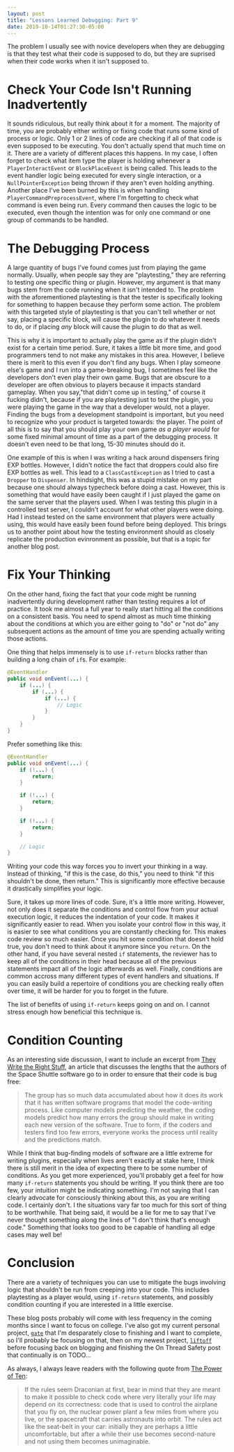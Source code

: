 ```yaml
---
layout: post
title: "Lessons Learned Debugging: Part 9"
date: 2019-10-14T01:27:30-05:00
---
```


The problem I usually see with novice developers when they
are debugging is that they test what their code is supposed
to do, but they are suprised when their code works when it
isn't supposed to.

# Check Your Code Isn't Running Inadvertently

It sounds ridiculous, but really think about it for a
moment. The majority of time, you are probably either
writing or fixing code that runs some kind of process or
logic. Only 1 or 2 lines of code are checking if all of
that code is even supposed to be executing. You don't
actually spend that much time on it. There are a variety of
different places this happens. In my case, I often forget
to check what item type the player is holding whenever a
`PlayerInteractEvent` or `BlockPlaceEvent` is being called.
This leads to the event handler logic being executed for
every single interaction, or a `NullPointerException` being
thrown if they aren't even holding anything. Another place
I've been burned by this is when handling
`PlayerCommandPreprocessEvent`, where I'm forgetting to
check what command is even being run. Every command then
causes the logic to be executed, even though the intention
was for only one command or one group of commands to be
handled.

# The Debugging Process

A large quantity of bugs I've found comes just from playing
the game normally. Usually, when people say they are
"playtesting," they are referring to testing one specific
thing or plugin. However, my argument is that many bugs
stem from the code running when it isn't intended to. The
problem with the aforementioned playtesting is that the
tester is specifically looking for something to happen
because they perform some action. The problem with this
targeted style of playtesting is that you can't tell
whether or not say, placing a specific block, will cause
the plugin to do whatever it needs to do, or if placing
*any* block will cause the plugin to do that as well.

This is why it is important to actually play the game as
if the plugin didn't exist for a certain time period. Sure,
it takes a little bit more time, and good programmers tend
to not make any mistakes in this area. However, I believe
there is merit to this even if you don't find any bugs.
When I play someone else's game and I run into a
game-breaking bug, I sometimes feel like the developers
don't even play their own game. Bugs that are obscure to a
developer are often obvious to players because it impacts
standard gameplay. When you say,"that didn't come up in
testing," of course it fucking didn't, because if you are
playtesting just to test the plugin, you were playing the
game in the way that a developer would, not a player. Finding
the bugs from a development standpoint is important, but you
need to recognize who your product is targeted towards: the
player. The point of all this is to say that you should play
your own game *as a player would* for some fixed minimal
amount of time as a part of the debugging process. It
doesn't even need to be that long, 15-30 minutes should do
it.

One example of this is when I was writing a hack around
dispensers firing EXP bottles. However, I didn't notice
the fact that droppers could also fire EXP bottles as well.
This lead to a `ClassCastException` as I tried to cast a
`Dropper` to `Dispenser`. In hindsight, this was a stupid
mistake on my part because one should always typecheck
before doing a cast. However, this is something that would
have easily been caught if I just played the game on the
same server that the players used. When I was testing this
plugin in a controlled test server, I couldn't account for
what other players were doing. Had I instead tested on the
same environment that players were actually using, this
would have easily been found before being deployed. This
brings us to another point about how the testing
environment should as closely replicate the production
evinronment as possible, but that is a topic for another
blog post.

# Fix Your Thinking

On the other hand, fixing the fact that your code might be
running inadvertently during development rather than
testing requires a lot of practice. It took me almost a
full year to really start hitting all the conditions on a
consistent basis. You need to spend almost as much time
thinking about the conditions at which you are either going
to "do" or "not do" any subsequent actions as the amount of
time you are spending actually writing those actions.

One thing that helps immensely is to use `if-return` blocks
rather than building a long chain of `if`s. For example:

``` java
@EventHandler
public void onEvent(...) {
    if (...) {
        if (...) {
            if (...) {
                // Logic
            }
        }
    }
}
```

Prefer something like this:

``` java
@EventHandler
public void onEvent(...) {
    if (!...) {
        return;
    }

    if (!...) {
        return;
    }

    if (!...) {
        return;
    }

    // Logic
}
```

Writing your code this way forces you to invert your
thinking in a way. Instead of thinking, "if this is the
case, do this," you need to think "if this shouldn't
be done, then return." This is significantly more effective
because it drastically simplifies your logic.

Sure, it takes up more lines of code. Sure, it's a little
more writing. However, not only does it separate the
conditions and control flow from your actual execution
logic, it reduces the indentation of your code. It makes it
significantly easier to read. When you isolate your control
flow in this way, it is easier to see what conditions you
are constantly checking for. This makes code review so much
easier. Once you hit some condition that doesn't hold true,
you don't need to think about it anymore since you
`return`.  On the other hand, if you have several nested
`if` statements, the reviewer has to keep all of the
conditions in their head because all of the previous
statements impact all of the logic afterwards as well.
Finally, conditions are common accross many different types
of event handlers and situations. If you can easily build a
repertoire of conditions you are checking really often over
time, it will be harder for you to forget in the future.

The list of benefits of using `if-return` keeps going on
and on. I cannot stress enough how beneficial this
technique is.

# Condition Counting

As an interesting side discussion, I want to include an
excerpt from
[They Write the Right Stuff](https://www.fastcompany.com/28121/they-write-right-stuff),
an article that discusses the lengths that the authors of
the Space Shuttle software go to in order to ensure that
their code is bug free:

> The group has so much data accumulated about how it does
its work that it has written software programs that model
the code-writing process. Like computer models predicting
the weather, the coding models predict how many errors the
group should make in writing each new version of the
software. True to form, if the coders and testers find too
few errors, everyone works the process until reality and the
predictions match.

While I think that bug-finding models of software are a
little extreme for writing plugins, especially when lives
aren't exactly at stake here, I think there is still merit
in the idea of expecting there to be some number of
conditions. As you get more experienced, you'll probably
get a feel for how many `if-return` statements you should
be writing. If you think there are too few, your intuition
might be indicating something. I'm not saying that I can
clearly advocate for consciously thinking about this, as
you are writing code. I certainly don't. I the situations
vary far too much for this sort of thing to be worthwhile.
That being said, it would be a lie for me to say that I've
never thought something along the lines of "I don't think
that's enough code." Something that looks too good to be
capable of handling all edge cases may well be!

# Conclusion

There are a variety of techniques you can use to mitigate
the bugs involving logic that shouldn't be run from
creeping into your code. This includes playtesting as a
player would, using `if-return` statements, and possibly
condition counting if you are interested in a little
exercise.

These blog posts probably will come with less frequency in
the coming months since I want to focus on college. I've
also got my current personal project,
[`gate`](https://github.com/caojohnny/gate) that I'm
desparately close to finishing and I want to complete, so
I'll probably be focusing on that, then on my newest
project, [`liftoff`](https://github.com/caojohnny/liftoff)
before focusing back on blogging and finishing the
On Thread Safety post that continually is on TODO...

As always, I always leave readers with the following quote
from
[The Power of Ten](http://spinroot.com/gerard/pdf/P10.pdf):

> If the rules seem Draconian at first, bear in mind that
they are meant to make it possible to check code where very
literally your life may depend on its correctness: code
that is used to control the airplane that you fly on, the
nuclear power plant a few miles from where you live, or the
spacecraft that carries astronauts into orbit. The rules
act like the seat-belt in your car: initially they are
perhaps a little uncomfortable, but after a while their use
becomes second-nature and not using them becomes
unimaginable.

